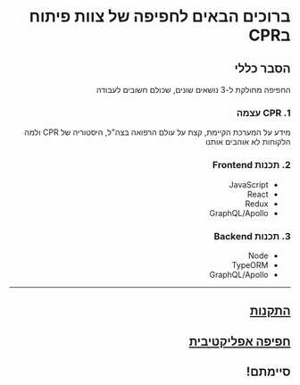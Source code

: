 <div dir="rtl">

# ברוכים הבאים לחפיפה של צוות פיתוח בCPR

## הסבר כללי

החפיפה מחולקת ל-3 נושאים שונים, שכולם חשובים לעבודה

### 1. CPR עצמה
 מידע על המערכת הקיימת, קצת על עולם הרפואה בצה"ל, היסטוריה של CPR ולמה הלקוחות לא אוהבים אותנו 

### 2. **תכנות Frontend**
- JavaScript
- React
- Redux
- GraphQL/Apollo 

### 3. **תכנות Backend**
- Node 
- TypeORM
- GraphQL/Apollo

----------

## [התקנות](https://github.com/ItaiPendler/cpr-welcome/blob/main/Installations.md)

## [חפיפה אפליקטיבית](https://github.com/ItaiPendler/cpr-welcome/blob/main/fullstack-mentoing.md)
## סיימתם!
<div>
